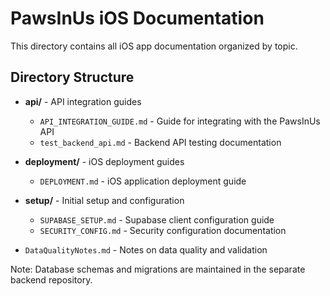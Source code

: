 # PawsInUs iOS Documentation

This directory contains all iOS app documentation organized by topic.

## Directory Structure

- **api/** - API integration guides
  - `API_INTEGRATION_GUIDE.md` - Guide for integrating with the PawsInUs API
  - `test_backend_api.md` - Backend API testing documentation

- **deployment/** - iOS deployment guides
  - `DEPLOYMENT.md` - iOS application deployment guide

- **setup/** - Initial setup and configuration
  - `SUPABASE_SETUP.md` - Supabase client configuration guide
  - `SECURITY_CONFIG.md` - Security configuration documentation

- `DataQualityNotes.md` - Notes on data quality and validation

Note: Database schemas and migrations are maintained in the separate backend repository.